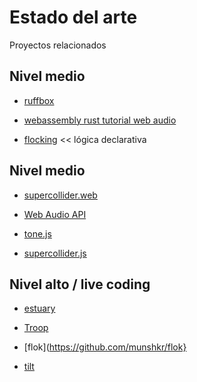 # Estado del arte

Proyectos relacionados

## Nivel medio

- [ruffbox](https://github.com/the-drunk-coder/ruffbox)

- [webassembly rust tutorial web audio](https://www.toptal.com/webassembly/webassembly-rust-tutorial-web-audio)

- [flocking](https://github.com/continuing-creativity/Flocking) << lógica declarativa 

## Nivel medio

- [supercollider.web](https://github.com/khilnani/supercollider.web)

- [Web Audio API](https://developer.mozilla.org/es/docs/Web_Audio_API)

- [tone.js](https://tonejs.github.io/)

- [supercollider.js](https://github.com/crucialfelix/supercolliderjs/)

## Nivel alto / live coding

- [estuary](https://github.com/dktr0/estuary)

- [Troop](https://github.com/Qirky/Troop)

- [flok](https://github.com/munshkr/flok}

- [tilt](https://github.com/munshkr/tilt) 
